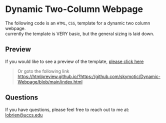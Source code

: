 # Dynamic Two-Column Webpage

The following code is an `HTML`, `CSS`, template for a dynamic two column webpage.  
currently the template is VERY basic, but the general sizing is laid down.

## Preview

If you would like to see a preview of the template, [please click here](https://htmlpreview.github.io/?https://github.com/skymotic/Dynamic-Webpage/blob/main/index.html)  

> Or goto the following link  
> <https://htmlpreview.github.io/?https://github.com/skymotic/Dynamic-Webpage/blob/main/index.html>

## Questions

If you have questions, please feel free to reach out to me at:  
<lobrien@uccs.edu>
